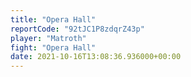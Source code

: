 ```yaml
---
title: "Opera Hall"
reportCode: "92tJC1P8zdqrZ43p"
player: "Matroth"
fight: "Opera Hall"
date: 2021-10-16T13:08:36.936000+00:00
---
```

